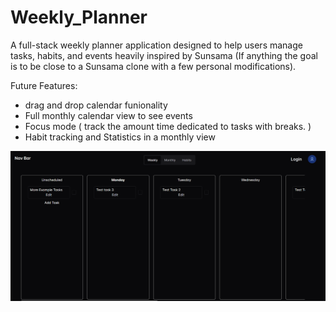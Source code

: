 ﻿# Weekly_Planner

A full-stack weekly planner application designed to help users manage tasks, habits, and events heavily inspired by Sunsama (If anything the goal is to be close to a Sunsama clone with a few personal modifications). 

Future Features:
- drag and drop calendar funionality
- Full monthly calendar view to see events
- Focus mode ( track the amount time dedicated to tasks with breaks. )
- Habit tracking and Statistics in a monthly view

![Screenshot of Kanban board working](<Screenshot 2025-08-25 144758.png>)